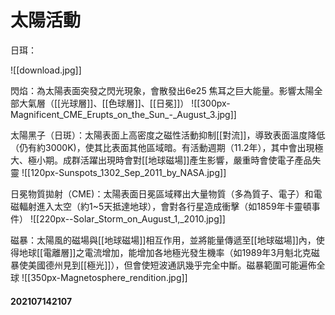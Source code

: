 # 太陽活動

日珥：

![[download.jpg]]

閃焰：為太陽表面突發之閃光現象，會散發出6e25 焦耳之巨大能量。影響太陽全部大氣層（[[光球層]]、[[色球層]]、[[日冕]]）
![[300px-Magnificent_CME_Erupts_on_the_Sun_-_August_3.jpg]]


太陽黑子（日斑）：太陽表面上高密度之磁性活動抑制[[對流]]，導致表面溫度降低（仍有約3000K)，使其比表面其他區域暗。有活動週期（11.2年），其中會出現極大、極小期。成群活躍出現時會對[[地球磁場]]產生影響，嚴重時會使電子產品失靈
![[120px-Sunspots_1302_Sep_2011_by_NASA.jpg]]

日冕物質拋射（CME)：太陽表面日冕區域釋出大量物質（多為質子、電子）和電磁輻射進入太空（約1~5天抵達地球），會對各行星造成衝擊（如1859年卡靈頓事件）
![[220px--Solar_Storm_on_August_1,_2010.jpg]]

磁暴：太陽風的磁場與[[地球磁場]]相互作用，並將能量傳遞至[[地球磁場]]內，使得地球[[電離層]]之電流增加，能增加各地極光發生機率（如1989年3月魁北克磁暴使美國德州見到[[極光]]），但會使短波通訊幾乎完全中斷。磁暴範圍可能遍佈全球
![[350px-Magnetosphere_rendition.jpg]]


#### 202107142107

  